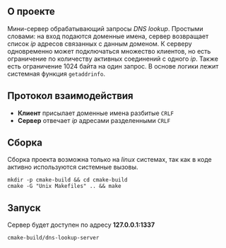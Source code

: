 ## О проекте
Мини-сервер обрабатывающий запросы _DNS lookup_. Простыми словами: на вход подаются доменные имена, сервер возвращает список _ip_ адресов связанных с данным доменом. К серверу одновременно может подключаться множество клиентов, но есть ограничение по количеству активных соединений с одного _ip_. Также есть ограничение 1024 байта на один запрос. В основе логики лежит системная функция `getaddrinfo`.

## Протокол взаимодействия
 - __Клиент__ присылает доменные имена разбитые `CRLF`
 - __Сервер__ отвечает _ip_ адресами разделенными `CRLF`
 
## Сборка
Сборка проекта возможна только на _linux_ системах, так как в коде активно используются системные вызовы.
```shell-script
mkdir -p cmake-build && cd cmake-build
cmake -G "Unix Makefiles" .. && make
```

## Запуск
Сервер будет доступен по адресу __127.0.0.1:1337__
```shell-script
cmake-build/dns-lookup-server
```
